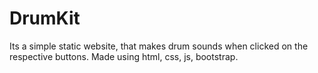 # DrumKit

Its a simple static website, that makes drum sounds when clicked on the respective buttons.
Made using html, css, js, bootstrap.
